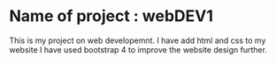 # Name of project : webDEV1
This is my project on web developemnt.
I have add html and css to my website
I have used bootstrap 4 to improve the website design further.
